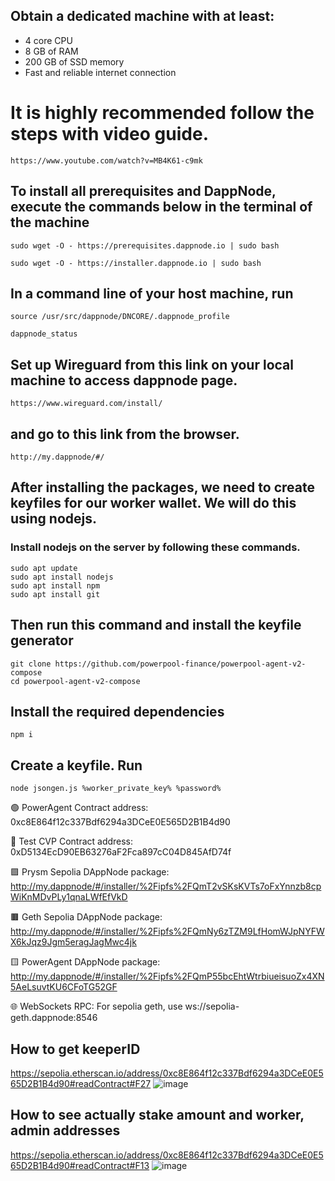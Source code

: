 ## Obtain a dedicated machine with at least:

- 4 core CPU
- 8 GB of RAM
- 200 GB of SSD memory
- Fast and reliable internet connection

# It is highly recommended follow the steps with video guide.
```https://www.youtube.com/watch?v=MB4K61-c9mk```

## To install all prerequisites and DappNode, execute the commands below in the terminal of the machine

```
sudo wget -O - https://prerequisites.dappnode.io | sudo bash
```
```
sudo wget -O - https://installer.dappnode.io | sudo bash
```

## In a command line of your host machine, run

```
source /usr/src/dappnode/DNCORE/.dappnode_profile
```
```
dappnode_status
```

## Set up Wireguard from this link on your local machine to access dappnode page.
```
https://www.wireguard.com/install/
```

## and go to this link from the browser. 

```
http://my.dappnode/#/
```
## After installing the packages, we need to create keyfiles for our worker wallet. We will do this using nodejs.
### Install nodejs on the server by following these commands.

```
sudo apt update
sudo apt install nodejs
sudo apt install npm
sudo apt install git
```

## Then run this command and install the keyfile generator

```
git clone https://github.com/powerpool-finance/powerpool-agent-v2-compose
cd powerpool-agent-v2-compose
```

## Install the required dependencies
```
npm i
```

## Create a keyfile. Run
```
node jsongen.js %worker_private_key% %password%
```

🟢 PowerAgent Contract address: 0xc8E864f12c337Bdf6294a3DCeE0E565D2B1B4d90

🔴 Test CVP Contract address: 0xD5134EcD90EB63276aF2Fca897cC04D845AfD74f

🟪 Prysm Sepolia DAppNode package:
http://my.dappnode/#/installer/%2Fipfs%2FQmT2vSKsKVTs7oFxYnnzb8cpWiKnMDvPLy1qnaLWfEfVkD

🟫 Geth Sepolia DAppNode package:
http://my.dappnode/#/installer/%2Fipfs%2FQmNy6zTZM9LfHomWJpNYFWX6kJqz9Jgm5eragJagMwc4jk

🟨 PowerAgent DAppNode package:
http://my.dappnode/#/installer/%2Fipfs%2FQmP55bcEhtWtrbiueisuoZx4XN5AeLsuvtKU6CFoTG52GF

🌐 WebSockets RPC:
For sepolia geth, use ws://sepolia-geth.dappnode:8546


## How to get keeperID
https://sepolia.etherscan.io/address/0xc8E864f12c337Bdf6294a3DCeE0E565D2B1B4d90#readContract#F27
![image](https://github.com/neuweltgeld/PowerAgent-testnet/assets/101174090/18eb8202-37a4-4066-9cda-564d5e610635)

## How to see actually stake amount and worker, admin addresses
https://sepolia.etherscan.io/address/0xc8E864f12c337Bdf6294a3DCeE0E565D2B1B4d90#readContract#F13
![image](https://github.com/neuweltgeld/PowerAgent-testnet/assets/101174090/19517b78-3be3-444e-9f06-ad10f40574f0)

